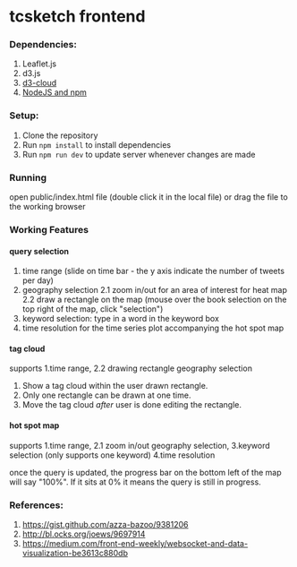 # tcsketch frontend

### Dependencies:
1. Leaflet.js
2. d3.js
3. [d3-cloud](https://github.com/jasondavies/d3-cloud)
4. [NodeJS and npm](https://nodejs.org/en/download/)

### Setup:
1. Clone the repository
2. Run `npm install` to install dependencies
3. Run `npm run dev` to update server whenever changes are made

### Running
open public/index.html file (double click it in the local file) or drag the file to the working browser

### Working Features
#### query selection
1. time range (slide on time bar - the y axis indicate the number of tweets per day)
2. geography selection
   2.1 zoom in/out for an area of interest for heat map
   2.2 draw a rectangle on the map (mouse over the book selection on the top right of the map, click "selection")
3. keyword selection: type in a word in the keyword box
4. time resolution for the time series plot accompanying the hot spot map
   
#### tag cloud
supports 1.time range, 2.2 drawing rectangle geography selection 

1. Show a tag cloud within the user drawn rectangle.
2. Only one rectangle can be drawn at one time.
3. Move the tag cloud _after_ user is done editing the rectangle.

#### hot spot map
supports 1.time range, 2.1 zoom in/out geography selection, 3.keyword selection (only supports one keyword) 4.time resolution

once the query is updated, the progress bar on the bottom left of the map will say "100%". If it sits at 0% it means the query is still in progress.

### References:
1. https://gist.github.com/azza-bazoo/9381206
2. http://bl.ocks.org/joews/9697914
3. https://medium.com/front-end-weekly/websocket-and-data-visualization-be3613c880db


